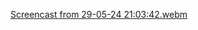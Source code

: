 

[Screencast from 29-05-24 21:03:42.webm](https://github.com/Iskandarrcode/HomeWork_29.05.2024/assets/153985172/021e93d0-778b-4053-9b63-22864125a1b3)
